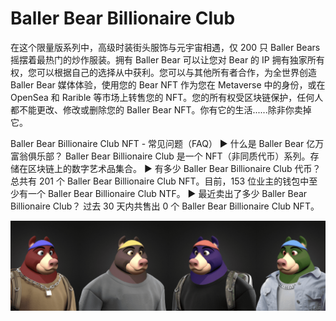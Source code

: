 # Baller Bear Billionaire Club

在这个限量版系列中，高级时装街头服饰与元宇宙相遇，仅 200 只 Baller Bears 摇摆着最热门的炒作服装。拥有 Baller Bear 可以让您对 Bear 的 IP 拥有独家所有权，您可以根据自己的选择从中获利。您可以与其他所有者合作，为全世界创造 Baller Bear 媒体体验，使用您的 Bear NFT 作为您在 Metaverse 中的身份，或在 OpenSea 和 Rarible 等市场上转售您的 NFT。您的所有权受区块链保护，任何人都不能更改、修改或删除您的 Baller Bear NFT。你有它的生活......除非你卖掉它。

Baller Bear Billionaire Club NFT - 常见问题（FAQ）
▶ 什么是 Baller Bear 亿万富翁俱乐部？
Baller Bear Billionaire Club 是一个 NFT（非同质代币）系列。存储在区块链上的数字艺术品集合。
▶ 有多少 Baller Bear Billionaire Club 代币？
总共有 201 个 Baller Bear Billionaire Club NFT。目前，153 位业主的钱包中至少有一个 Baller Bear Billionaire Club NTF。
▶ 最近卖出了多少 Baller Bear Billionaire Club？
过去 30 天内共售出 0 个 Baller Bear Billionaire Club NFT。

![nft](unnamed.png)
